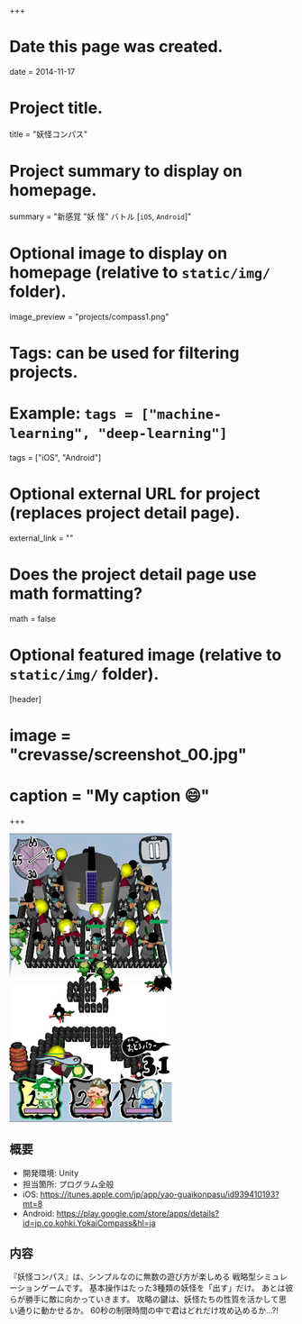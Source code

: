 +++
# Date this page was created.
date = 2014-11-17

# Project title.
title = "妖怪コンパス"

# Project summary to display on homepage.
summary = "新感覚 \"妖 怪\" バトル [`iOS`, `Android`]"

# Optional image to display on homepage (relative to `static/img/` folder).
image_preview = "projects/compass1.png"

# Tags: can be used for filtering projects.
# Example: `tags = ["machine-learning", "deep-learning"]`
tags = ["iOS", "Android"]

# Optional external URL for project (replaces project detail page).
external_link = ""

# Does the project detail page use math formatting?
math = false

# Optional featured image (relative to `static/img/` folder).
[header]
# image = "crevasse/screenshot_00.jpg"
# caption = "My caption :smile:"

+++

![This is a image](../../img/projects/compass1.png)

## 概要

- 開発環境: Unity
- 担当箇所: プログラム全般
- iOS: https://itunes.apple.com/jp/app/yao-guaikonpasu/id939410193?mt=8
- Android: https://play.google.com/store/apps/details?id=jp.co.kohki.YokaiCompass&hl=ja

## 内容

『妖怪コンパス』は、シンプルなのに無数の遊び方が楽しめる
戦略型シミュレーションゲームです。
基本操作はたった3種類の妖怪を「出す」だけ。
あとは彼らが勝手に敵に向かっていきます。
攻略の鍵は、妖怪たちの性質を活かして思い通りに動かせるか。
60秒の制限時間の中で君はどれだけ攻め込めるか…?!
